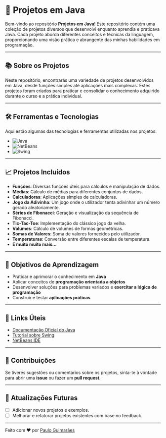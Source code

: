 # 🚀 Projetos em Java

Bem-vindo ao repositório **Projetos em Java**! Este repositório contém uma coleção de projetos diversos que desenvolvi enquanto aprendia e praticava Java. Cada projeto aborda diferentes conceitos e técnicas da linguagem, proporcionando uma visão prática e abrangente das minhas habilidades em programação.

---

## 📚 Sobre os Projetos

Neste repositório, encontrarás uma variedade de projetos desenvolvidos em Java, desde funções simples até aplicações mais complexas. Estes projetos foram criados para praticar e consolidar o conhecimento adquirido durante o curso e a prática individual.

---

## 🛠️ Ferramentas e Tecnologias

Aqui estão algumas das tecnologias e ferramentas utilizadas nos projetos:

-   ![Java](https://img.shields.io/badge/Code-Java-informational?style=flat&logo=java&color=007396)
-   ![NetBeans](https://img.shields.io/badge/IDE-NetBeans-informational?style=flat&logo=apache-netbeans&color=1B6AC6)
-   ![Swing](https://img.shields.io/badge/Library-Swing-informational?style=flat&color=6D6D6D)

---

## 📈 Projetos Incluídos

-   **Funções**: Diversas funções úteis para cálculos e manipulação de dados.
-   **Médias**: Cálculo de médias para diferentes conjuntos de dados.
-   **Calculadoras**: Aplicações simples de calculadoras.
-   **Jogo da Adivinha**: Um jogo onde o utilizador tenta adivinhar um número gerado aleatoriamente.
-   **Séries de Fibonacci**: Geração e visualização da sequência de Fibonacci.
-   **Tic-Tac-Toe**: Implementação do clássico jogo da velha.
-   **Volumes**: Cálculo de volumes de formas geométricas.
-   **Somas de Valores**: Soma de valores fornecidos pelo utilizador.
-   **Temperaturas**: Conversão entre diferentes escalas de temperatura.
-   **E muito muito mais...**

---

## 🎯 Objetivos de Aprendizagem

-   Praticar e aprimorar o conhecimento em **Java**
-   Aplicar conceitos de **programação orientada a objetos**
-   Desenvolver soluções para problemas variados e **exercitar a lógica de programação**
-   Construir e testar **aplicações práticas**

---

## 🔗 Links Úteis

-   [Documentação Oficial do Java](https://docs.oracle.com/en/java/)
-   [Tutorial sobre Swing](https://docs.oracle.com/javase/tutorial/uiswing/)
-   [NetBeans IDE](https://netbeans.apache.org/)

---

## 🙌 Contribuições

Se tiveres sugestões ou comentários sobre os projetos, sinta-te à vontade para abrir uma **issue** ou fazer um **pull request**.

---

## 📅 Atualizações Futuras

-   [ ] Adicionar novos projetos e exemplos.
-   [ ] Melhorar e refatorar projetos existentes com base no feedback.

---

Feito com ❤️ por [Paulo Guimarães](https://github.com/Pelinho03)
